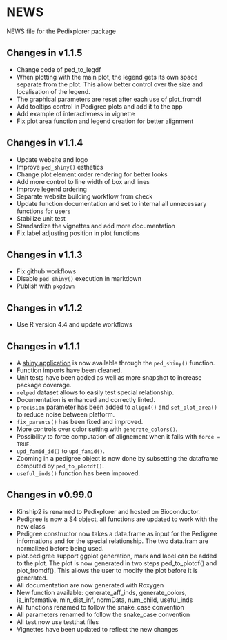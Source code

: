 # NEWS

NEWS file for the Pedixplorer package

## Changes in v1.1.5

- Change code of ped_to_legdf
- When plotting with the main plot, the legend gets its own
space separate from the plot. This allow better control over
the size and localisation of the legend.
- The graphical parameters are reset after each use of plot_fromdf
- Add tooltips control in Pedigree plots and add it to the app
- Add example of interactivness in vignette
- Fix plot area function and legend creation for better alignment

## Changes in v1.1.4

- Update website and logo
- Improve `ped_shiny()` esthetics
- Change plot element order rendering for better looks
- Add more control to line width of box and lines
- Improve legend ordering
- Separate website building workflow from check
- Update function documentation and set to internal all unnecessary
functions for users
- Stabilize unit test
- Standardize the vignettes and add more documentation
- Fix label adjusting position in plot functions

## Changes in v1.1.3

- Fix github workflows
- Disable `ped_shiny()` execution in markdown
- Publish with `pkgdown`

## Changes in v1.1.2

- Use R version 4.4 and update workflows

## Changes in v1.1.1

- A [shiny application](https://shiny.posit.co/) is now available through
the `ped_shiny()` function.
- Function imports have been cleaned.
- Unit tests have been added as well as more snapshot to increase
package coverage.
- `relped` dataset allows to easily test special relationship.
- Documentation is enhanced and correctly linted.
- `precision` parameter has been added to `align4()` and `set_plot_area()`
to reduce noise between platform.
- `fix_parents()` has been fixed and improved.
- More controls over color setting with `generate_colors()`.
- Possibility to force computation of alignement when it fails with
`force = TRUE`.
- `upd_famid_id()` to `upd_famid()`.
- Zooming in a pedigree object is now done by subsetting the dataframe
computed by `ped_to_plotdf()`.
- `useful_inds()` function has been improved.

## Changes in v0.99.0

- Kinship2 is renamed to Pedixplorer and hosted on Bioconductor.
- Pedigree is now a S4 object, all functions are updated to work with
the new class
- Pedigree constructor now takes a data.frame as input for the Pedigree
informations and for the special relationship.
The two data.fram are normalized before being used.
- plot.pedigree support ggplot generation, mark and label can be added
to the plot.
The plot is now generated in two steps ped_to_plotdf() and plot_fromdf().
This allows the user to modify the plot before it is generated.
- All documentation are now generated with Roxygen
- New function available: generate_aff_inds, generate_colors,
is_informative, min_dist_inf, normData, num_child, useful_inds
- All functions renamed to follow the snake\_case convention
- All parameters renamed to follow the snake\_case convention
- All test now use testthat files
- Vignettes have been updated to reflect the new changes
